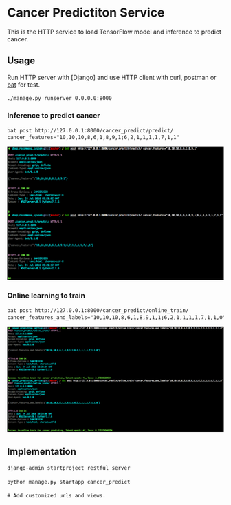 # Cancer Predictiton Service

This is the HTTP service to load TensorFlow model and inference to predict cancer.

## Usage


Run HTTP server with [Django] and use HTTP client with curl, postman or [bat](https://github.com/astaxie/bat) for test.

```
./manage.py runserver 0.0.0.0:8000
```

### Inference to predict cancer

```
bat post http://127.0.0.1:8000/cancer_predict/predict/ cancer_features="10,10,10,8,6,1,8,9,1;6,2,1,1,1,1,7,1,1"
```

![](./images/predict.png)

### Online learning to train

```
bat post http://127.0.0.1:8000/cancer_predict/online_train/ cancer_features_and_labels="10,10,10,8,6,1,8,9,1,1;6,2,1,1,1,1,7,1,1,0"
```

![](./images/online_train.png)

## Implementation

```
django-admin startproject restful_server

python manage.py startapp cancer_predict

# Add customized urls and views.
```
